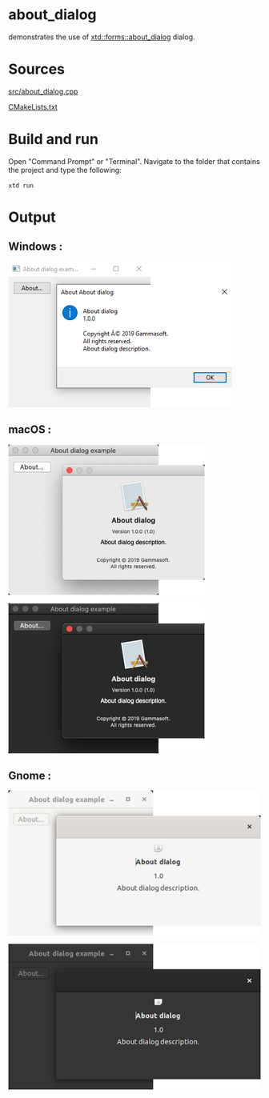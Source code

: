 # about_dialog

demonstrates the use of [xtd::forms::about_dialog](../../../src/xtd_forms/include/xtd/forms/about_dialog.hpp) dialog.

# Sources

[src/about_dialog.cpp](src/about_dialog.cpp)

[CMakeLists.txt](CMakeLists.txt)

# Build and run

Open "Command Prompt" or "Terminal". Navigate to the folder that contains the project and type the following:

```shell
xtd run
```

# Output

## Windows :

![Screenshot](../../../docs/pictures/examples/about_dialog_w.png)

## macOS :

![Screenshot](../../../docs/pictures/examples/about_dialog_m.png)

![Screenshot](../../../docs/pictures/examples/about_dialog_md.png)

## Gnome :

![Screenshot](../../../docs/pictures/examples/about_dialog_g.png)

![Screenshot](../../../docs/pictures/examples/about_dialog_gd.png)
